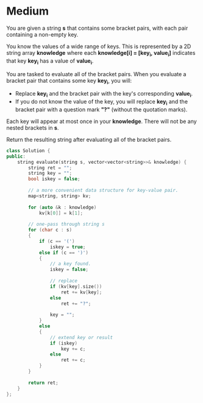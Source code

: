 # Medium

You are given a string **s** that contains some bracket pairs, with each pair containing a non-empty key.

You know the values of a wide range of keys. This is represented by a 2D string array **knowledge** where each **knowledge[i] = [key<sub>i</sub>, value<sub>i</sub>]** indicates that key **key<sub>i</sub>** has a value of **value<sub>i</sub>**.

You are tasked to evaluate all of the bracket pairs. When you evaluate a bracket pair that contains some key **key<sub>i</sub>**, you will:

- Replace **key<sub>i</sub>** and the bracket pair with the key's corresponding **value<sub>i</sub>**.
- If you do not know the value of the key, you will replace **key<sub>i</sub>** and the bracket pair with a question mark **"?"** (without the quotation marks).

Each key will appear at most once in your **knowledge**. There will not be any nested brackets in **s**.

Return the resulting string after evaluating all of the bracket pairs.

```cpp
class Solution {
public:
    string evaluate(string s, vector<vector<string>>& knowledge) {
        string ret = "";
        string key = "";
        bool iskey = false;
        
        // a more convenient data structure for key-value pair.
        map<string, string> kv;
        
        for (auto &k : knowledge)
            kv[k[0]] = k[1];
        
        // one-pass through string s
        for (char c : s)
        {
            if (c == '(')
                iskey = true;
            else if (c == ')')
            {
                // a key found.
                iskey = false;
                
                // replace
                if (kv[key].size())
                    ret += kv[key];
                else
                    ret += "?";
                
                key = "";
            }
            else
            {
                // extend key or result
                if (iskey)
                    key += c;
                else
                    ret += c;
            }
        }
        
        return ret;
    }
};
```
